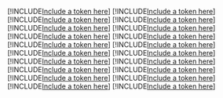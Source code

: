 [!INCLUDE[Include a token here](refs1531305845617/r1.md)]
[!INCLUDE[Include a token here](refs1531305845617/r2.md)]
[!INCLUDE[Include a token here](refs1531305845617/r3.md)]
[!INCLUDE[Include a token here](refs1531305845617/r4.md)]
[!INCLUDE[Include a token here](refs1531305845617/r5.md)]
[!INCLUDE[Include a token here](refs1531305845617/r6.md)]
[!INCLUDE[Include a token here](refs1531305845617/r7.md)]
[!INCLUDE[Include a token here](refs1531305845617/r8.md)]
[!INCLUDE[Include a token here](refs1531305845617/r9.md)]
[!INCLUDE[Include a token here](refs1531305845617/r10.md)]
[!INCLUDE[Include a token here](refs1531305845617/r11.md)]
[!INCLUDE[Include a token here](refs1531305845617/r12.md)]
[!INCLUDE[Include a token here](refs1531305845617/r13.md)]
[!INCLUDE[Include a token here](refs1531305845617/r14.md)]
[!INCLUDE[Include a token here](refs1531305845617/r15.md)]
[!INCLUDE[Include a token here](refs1531305845617/r16.md)]
[!INCLUDE[Include a token here](refs1531305845617/r17.md)]
[!INCLUDE[Include a token here](refs1531305845617/r18.md)]
[!INCLUDE[Include a token here](refs1531305845617/r19.md)]
[!INCLUDE[Include a token here](refs1531305845617/r20.md)]